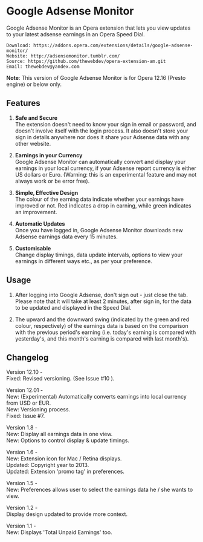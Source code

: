 # Google Adsense Monitor

Google Adsense Monitor is an Opera extension that lets you view updates to your latest adsense earnings in an Opera Speed Dial.
	
	Download: https://addons.opera.com/extensions/details/google-adsense-monitor/
	Website: http://adsensemonitor.tumblr.com/
	Source: https://github.com/thewebdev/opera-extension-am.git
	Email: thewebdev@yandex.com

**Note**: This version of Google Adsense Monitor is for Opera 12.16 (Presto engine) or below only.  

## Features  

1. **Safe and Secure**  
The extension doesn't need to know your sign in email or password, and doesn't involve itself with the login process. It also doesn't store your sign in details anywhere nor does it share your Adsense data with any other website.

2. **Earnings in your Currency**  
Google Adsense Monitor can automatically convert and display your earnings in your local currency, if your Adsense report currency is either US dollars or Euro. (Warning: this is an experimental feature and may not always work or be error free).

3. **Simple, Effective Design**  
The colour of the earning data indicate whether your earnings have improved or not. Red indicates a drop in earning, while green indicates an improvement.

4. **Automatic Updates**  
Once you have logged in, Google Adsense Monitor downloads new Adsense earnings data every 15 minutes.  

5. **Customisable**  
Change display timings, data update intervals, options to view your earnings in different ways etc., as per your preference.   

## Usage

1. After logging into Google Adsense, don't sign out - just close the tab. Please note that it will take at least 2 minutes, after sign in, for the data to be updated and displayed in the Speed Dial.

2. The upward and the downward swing (indicated by the green and red colour, respectively) of the earnings data is based on the comparison with the previous period's earning (i.e. today's earning is compared with yesterday's, and this month's earning is compared with last month's).

## Changelog

Version 12.10 -  
Fixed: Revised versioning. (See Issue #10 ).  

Version 12.01 -  
New: (Experimental) Automatically converts earnings into local currency from USD or EUR.  
New: Versioning process.  
Fixed: Issue #7.  

Version 1.8 -  
New: Display all earnings data in one view.  
New: Options to control display & update timings.  

Version 1.6 -  
New: Extension icon for Mac / Retina displays.  
Updated: Copyright year to 2013.  
Updated: Extension 'promo tag' in preferences.  

Version 1.5 -  
New: Preferences allows user to select the earnings data he / she wants to view.  

Version 1.2 -  
Display design updated to provide more context.

Version 1.1 -  
New: Displays 'Total Unpaid Earnings' too.

